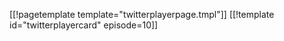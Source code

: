 [[!pagetemplate template="twitterplayerpage.tmpl"]]
[[!template id="twitterplayercard" episode=10]]
